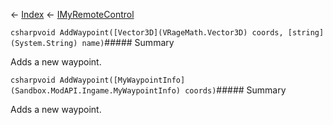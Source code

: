← [Index](Api-Index) ← [IMyRemoteControl](Sandbox.ModAPI.Ingame.IMyRemoteControl)

```csharpvoid AddWaypoint([Vector3D](VRageMath.Vector3D) coords, [string](System.String) name)```##### Summary

Adds a new waypoint.

```csharpvoid AddWaypoint([MyWaypointInfo](Sandbox.ModAPI.Ingame.MyWaypointInfo) coords)```##### Summary

Adds a new waypoint.

